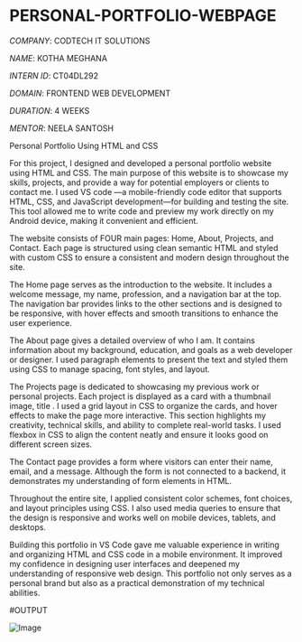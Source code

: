 # PERSONAL-PORTFOLIO-WEBPAGE

*COMPANY*: CODTECH IT SOLUTIONS

*NAME*: KOTHA MEGHANA

*INTERN ID*: CT04DL292

*DOMAIN*: FRONTEND WEB DEVELOPMENT

*DURATION*: 4 WEEKS

*MENTOR*: NEELA SANTOSH

Personal Portfolio Using HTML and CSS 

For this project, I designed and developed a personal portfolio website using HTML and CSS. The main purpose of this website is to showcase my skills, projects,  and provide a way for potential employers or clients to contact me. I used VS code —a mobile-friendly code editor that supports HTML, CSS, and JavaScript development—for building and testing the site. This tool allowed me to write code and preview my work directly on my Android device, making it convenient and efficient.

The website consists of FOUR main pages: Home, About, Projects,  and Contact. Each page is structured using clean semantic HTML and styled with custom CSS to ensure a consistent and modern design throughout the site.

The Home page serves as the introduction to the website. It includes a welcome message, my name, profession, and a navigation bar at the top. The navigation bar provides links to the other sections and is designed to be responsive, with hover effects and smooth transitions to enhance the user experience.

The About page gives a detailed overview of who I am. It contains information about my background, education, and goals as a web developer or designer. I used paragraph elements to present the text and styled them using CSS to manage spacing, font styles, and layout.

The Projects page is dedicated to showcasing my previous work or personal projects. Each project is displayed as a card with a thumbnail image, title . I used a grid layout in CSS to organize the cards, and hover effects to make the page more interactive. This section highlights my creativity, technical skills, and ability to complete real-world tasks. I used flexbox in CSS to align the content neatly and ensure it looks good on different screen sizes.

The Contact page provides a form where visitors can enter their name, email, and a message. Although the form is not connected to a backend, it demonstrates my understanding of form elements in HTML. 

Throughout the entire site, I applied consistent color schemes, font choices, and layout principles using CSS. I also used media queries to ensure that the design is responsive and works well on mobile devices, tablets, and desktops.

Building this portfolio in VS Code gave me valuable experience in writing and organizing HTML and CSS code in a mobile environment. It improved my confidence in designing user interfaces and deepened my understanding of responsive web design. This portfolio not only serves as a personal brand but also as a practical demonstration of my technical abilities.

#OUTPUT

![Image](https://github.com/user-attachments/assets/39a4ea18-7172-474d-a861-eb8bfbbb4662)
